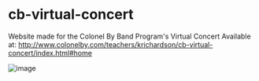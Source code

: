 # cb-virtual-concert
Website made for the Colonel By Band Program's Virtual Concert
Available at: http://www.colonelby.com/teachers/krichardson/cb-virtual-concert/index.html#home

![image](https://user-images.githubusercontent.com/56516912/120905453-1e079a80-c620-11eb-9237-720dc57b4931.png)

